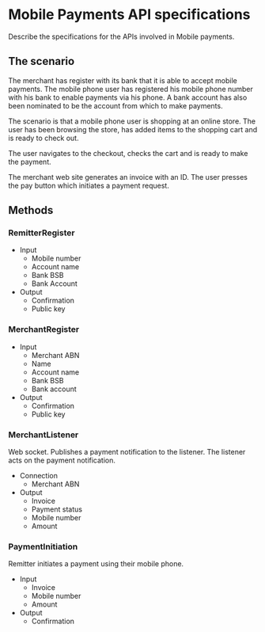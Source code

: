 Mobile Payments API specifications
==================================
Describe the specifications for the APIs involved in Mobile payments.

The scenario
------------

The merchant has register with its bank that it is able to accept mobile payments. The mobile phone user has registered his mobile phone number with his bank to enable payments via his phone. A bank account has also been nominated to be the account from which to make payments.

The scenario is that a mobile phone user is shopping at an online store. The user has been browsing the store, has added items to the shopping cart and is ready to check out.

The user navigates to the checkout, checks the cart and is ready to make the payment.

The merchant web site generates an invoice with an ID. The user presses the pay button which initiates a payment request.

Methods
-------
### RemitterRegister
* Input
  * Mobile number
  * Account name
  * Bank BSB
  * Bank Account
* Output
  * Confirmation
  * Public key

### MerchantRegister
* Input
  * Merchant ABN
  * Name
  * Account name
  * Bank BSB
  * Bank account
* Output
  * Confirmation
  * Public key

### MerchantListener
Web socket. Publishes a payment notification to the listener. The listener acts on the payment notification.
* Connection
  * Merchant ABN
* Output
  * Invoice
  * Payment status
  * Mobile number
  * Amount

### PaymentInitiation
Remitter initiates a payment using their mobile phone.
* Input
  * Invoice
  * Mobile number
  * Amount
* Output
  * Confirmation

